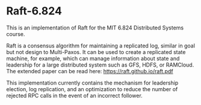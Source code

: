 # Raft-6.824
This is an implementation of Raft for the MIT 6.824 Distributed Systems course. 

Raft is a consensus algorithm for maintaining a replicated log, similar in goal but not design to Multi-Paxos. It can be used to create a replicated state machine, for example, which can manage information about state and leadership for a large distributed system such as GFS, HDFS, or RAMCloud. The extended paper can be read here: https://raft.github.io/raft.pdf

This implementation currently contains the mechanism for leadership election, log replication, and an optimization to reduce the number of rejected RPC calls in the event of an incorrect follower. 
